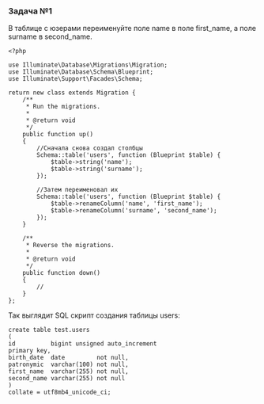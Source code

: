 ### Задача №1

В таблице с юзерами переименуйте поле name в поле first_name, а поле surname в second_name.

    <?php
    
    use Illuminate\Database\Migrations\Migration;
    use Illuminate\Database\Schema\Blueprint;
    use Illuminate\Support\Facades\Schema;
    
    return new class extends Migration {
        /**
         * Run the migrations.
         *
         * @return void
         */
        public function up()
        {
            //Сначала снова создал столбцы
            Schema::table('users', function (Blueprint $table) {
                $table->string('name');
                $table->string('surname');
            });
    
            //Затем переименовал их
            Schema::table('users', function (Blueprint $table) {
                $table->renameColumn('name', 'first_name');
                $table->renameColumn('surname', 'second_name');
            });
        }
    
        /**
         * Reverse the migrations.
         *
         * @return void
         */
        public function down()
        {
            //
        }
    };

Так выглядит SQL скрипт создания таблицы users:

    create table test.users
    (
    id          bigint unsigned auto_increment
    primary key,
    birth_date  date         not null,
    patronymic  varchar(100) not null,
    first_name  varchar(255) not null,
    second_name varchar(255) not null
    )
    collate = utf8mb4_unicode_ci;

